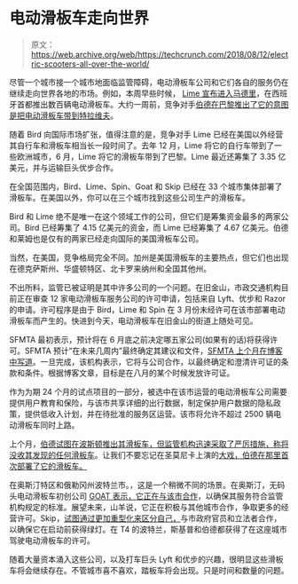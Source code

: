 # 电动滑板车走向世界 

> 原文：<https://web.archive.org/web/https://techcrunch.com/2018/08/12/electric-scooters-all-over-the-world/>

尽管一个城市接一个城市地面临监管障碍，电动滑板车公司和它们各自的服务仍在继续走向世界各地的市场。例如，本周早些时候， [Lime 宣布进入马德里](https://web.archive.org/web/20230213164552/https://www.li.me/blog/electric-scooters-in-madrid-lime-brings-e-mobility-spanish-capital)，在西班牙首都推出数百辆电动滑板车。大约一周前，竞争对手[伯德在巴黎推出了它的意图是把电动滑板车带到特拉维夫](https://web.archive.org/web/20230213164552/https://techcrunch.com/2018/07/31/birds-electric-scooters-are-going-international/)。

随着 Bird 向国际市场扩张，值得注意的是，竞争对手 Lime 已经在美国以外经营其自行车和滑板车相当长一段时间了。去年 12 月，Lime 将它的自行车带到了一些欧洲城市，6 月，Lime 将它的滑板车带到了巴黎。Lime 最近还筹集了 3.35 亿美元，并与运输巨头优步合作。

在全国范围内，Bird、Lime、Spin、Goat 和 Skip 已经在 33 个城市集体部署了滑板车。在美国以外，你可以在三个城市找到这些公司生产的滑板车。

Bird 和 Lime 绝不是唯一在这个领域工作的公司，但它们是筹集资金最多的两家公司。Bird 已经筹集了 4.15 亿美元的资金，而 Lime 已经筹集了 4.67 亿美元。伯德和莱姆也是仅有的两家已经走向国际的美国滑板车公司。

当然，在美国，竞争格局完全不同。加州是美国滑板车的主要热点，但它们也出现在德克萨斯州、华盛顿特区、北卡罗来纳州和全国其他州。

不出所料，监管已被证明是其中许多公司的一个问题。在旧金山，市政交通机构目前正在审查 12 家电动滑板车服务公司的许可申请，包括来自 Lyft、优步和 Razor 的申请。许可程序是由于 Bird，Lime 和 Spin 在 3 月份未经许可在该市部署电动滑板车而产生的。快进到今天，电动滑板车在旧金山的街道上随处可见。

SFMTA 最初表示，预计将在 6 月底之前决定哪五家公司(如果有的话)将获得许可。SFMTA 预计“在未来几周内”最终确定其建议和文件，[SFMTA 上个月在博客中写道](https://web.archive.org/web/20230213164552/https://www.sfmta.com/blog/video-mta-board-directors-meeting-dot-report-july-17-2018)。一旦完成，该机构表示，它将与公司合作，以最终确定和澄清许可证的条款和条件。根据博客文章，目标是在八月的某个时候发放许可证。

作为为期 24 个月的试点项目的一部分，被选中在该市运营的电动滑板车公司需要提供用户教育和保险，与该市共享详细的出行数据，制定保护用户数据的隐私政策，提供低收入计划，并在待批准的服务区运营。该市将允许不超过 2500 辆电动滑板车同时上路。

上个月，[伯德试图在波斯顿推出其滑板车，但监管机构迅速采取了严厉措施，称将没收其发现的任何滑板车](https://web.archive.org/web/20230213164552/https://www.boston.com/news/local-news/2018/07/23/bird-scooters-boston)。让我们不要忘记在圣莫尼卡上演的[大戏，伯德在那里首次部署了它的滑板车。](https://web.archive.org/web/20230213164552/http://www.latimes.com/business/technology/la-fi-tn-santa-monica-scooter-pilot-20180607-story.html)

在奥斯汀特区和俄勒冈州波特兰市。，这是一个稍微不同的场景。在奥斯汀，无码头电动滑板车初创公司 [GOAT 表示，它正在与该市合作](https://web.archive.org/web/20230213164552/https://techcrunch.com/2018/05/24/goat-launches-electric-scooters-in-austin/)，以确保其服务符合监管机构规定的标准。展望未来，山羊说，它正在积极与其他城市合作，争取更多的经营许可。Skip，[试图通过更加重型化来区分自己，](https://web.archive.org/web/20230213164552/https://techcrunch.com/2018/05/17/skip-scooters/)与市政府官员和立法者合作，以确保它在启动前获得绿灯。在 T4 的波特兰，斯基普和伯德都获得了在这座城市驾驶电动滑板车的许可。

随着大量资本涌入这些公司，以及打车巨头 Lyft 和优步的兴趣，很明显这些滑板车将会继续存在。不管城市喜不喜欢，踏板车将会出现。只是时间和数量的问题。